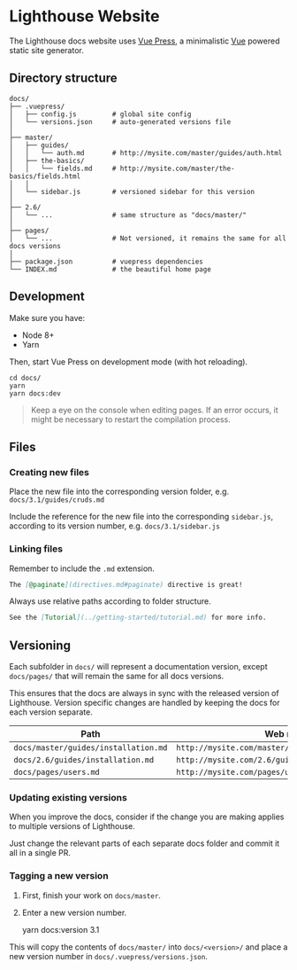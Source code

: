 # Lighthouse Website

The Lighthouse docs website uses [Vue Press](https://vuepress.vuejs.org),
a minimalistic [Vue](https://vuejs.org/) powered static site generator.

## Directory structure

```
docs/
├── .vuepress/            
│   ├── config.js         # global site config
│   └── versions.json     # auto-generated versions file
│
├── master/               
│   ├── guides/         
│   │   └── auth.md       # http://mysite.com/master/guides/auth.html
│   ├── the-basics/         
│   │   └── fields.md     # http://mysite.com/master/the-basics/fields.html
│   │ 
│   └── sidebar.js        # versioned sidebar for this version   
│
├── 2.6/               
│   └── ...               # same structure as "docs/master/"
│
├── pages/
│   └── ...               # Not versioned, it remains the same for all docs versions
│
├── package.json          # vuepress dependencies
└── INDEX.md              # the beautiful home page
```

## Development

Make sure you have:

- Node 8+
- Yarn 

Then, start Vue Press on development mode (with hot reloading).

    cd docs/
    yarn
    yarn docs:dev

> Keep a eye on the console when editing pages.
If an error occurs, it might be necessary to restart the compilation process.

## Files

### Creating new files

Place the new file into the corresponding version folder,
e.g. `docs/3.1/guides/cruds.md`
    
Include the reference for the new file into the corresponding `sidebar.js`,
according to its version number, e.g. `docs/3.1/sidebar.js`

### Linking files

Remember to include the `.md` extension. 

```md
The [@paginate](directives.md#paginate) directive is great!
```

Always use relative paths according to folder structure.

```md
See the [Tutorial](../getting-started/tutorial.md) for more info.
```

## Versioning

Each subfolder in `docs/` will represent a documentation version,
except `docs/pages/` that will remain the same for all docs versions. 

This ensures that the docs are always in sync with the released version of Lighthouse.
Version specific changes are handled by keeping the docs for each version separate.

| Path                                    | Web route                                           |
|-----------------------------------------|-----------------------------------------------------|
| `docs/master/guides/installation.md`    | `http://mysite.com/master/guides/installation.html` |
| `docs/2.6/guides/installation.md`       | `http://mysite.com/2.6/guides/installation.html`    |
| `docs/pages/users.md`                   | `http://mysite.com/pages/users.html`    |

### Updating existing versions

When you improve the docs, consider if the change you are making applies to
multiple versions of Lighthouse.

Just change the relevant parts of each separate docs folder and commit it all
in a single PR.

### Tagging a new version

1. First, finish your work on `docs/master`.

1. Enter a new version number.


    yarn docs:version 3.1

This will copy the contents of `docs/master/` into `docs/<version>/`
and place a new version number in `docs/.vuepress/versions.json`.
